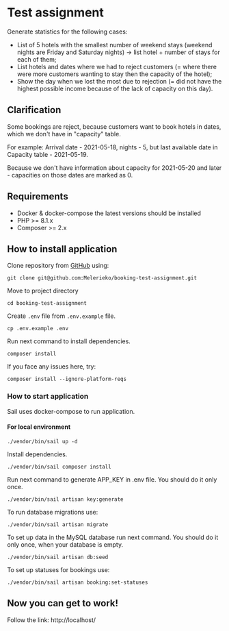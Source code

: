 # Test assignment
Generate statistics for the following cases:
* List of 5 hotels with the smallest number of weekend stays (weekend nights are Friday and Saturday nights) -> list hotel + number of stays for each of them;
* List hotels and dates where we had to reject customers (= where there were more customers wanting to stay then the capacity of the hotel);
* Show the day when we lost the most due to rejection (= did not have the highest possible income because of the lack of capacity on this day).

## Clarification
Some bookings are reject, because customers want to book hotels in dates, which we don't have in "capacity" table.

For example: Arrival date - 2021-05-18, nights - 5, but last available date in Capacity table - 2021-05-19.

Because we don't have information about capacity for 2021-05-20 and later - capacities on those dates are marked as 0.

## Requirements
* Docker & docker-compose the latest versions should be installed
* PHP >= 8.1.x
* Composer >= 2.x

## How to install application
Clone repository from [GitHub](https://github.com/Melerieko/booking-test-assignment) using:
```
git clone git@github.com:Melerieko/booking-test-assignment.git
```

Move to project directory
```
cd booking-test-assignment
```

Create `.env` file from `.env.example` file.
```shell
cp .env.example .env
```

Run next command to install dependencies.
```shell
composer install
```

If you face any issues here, try:
```shell
composer install --ignore-platform-reqs
```

### How to start application
Sail uses docker-compose to run application.

#### For local environment
```shell
./vendor/bin/sail up -d
```

Install dependencies.
```shell
./vendor/bin/sail composer install
```

Run next command to generate APP_KEY in .env file. You should do it only once.
```shell
./vendor/bin/sail artisan key:generate
```

To run database migrations use:
```shell
./vendor/bin/sail artisan migrate
```

To set up data in the MySQL database run next command. You should do it only once, when your database is empty.
```shell
./vendor/bin/sail artisan db:seed
```

To set up statuses for bookings use:
```shell
./vendor/bin/sail artisan booking:set-statuses
```

## Now you can get to work!
Follow the link: http://localhost/
